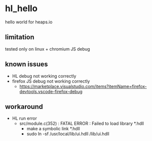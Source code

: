 # hl_hello
hello world for heaps.io

## limitation
tested only on linux + chromium JS debug

## known issues
* HL debug not working correctly
* firefox JS debug not working correctly
  * https://marketplace.visualstudio.com/items?itemName=firefox-devtools.vscode-firefox-debug

## workaround
* HL run error
  * src/module.c(352) : FATAL ERROR : Failed to load library *.hdll
    * make a symbolic link *.hdll 
    * sudo ln -sf /usr/local/lib/ui.hdll /lib/ui.hdll
